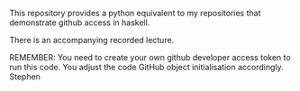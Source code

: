 This repository provides a python equivalent to my repositories that demonstrate github access in haskell. 

There is an accompanying recorded lecture.

REMEMBER: You need to create your own github developer access token to run this code. You adjust the code GitHub object initialisation accordingly.
Stephen
